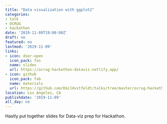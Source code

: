 ```yaml
---
title: "Data visualization with ggplot2"
categories:
- talk
- OCRUG
- hackathon
date: '2019-11-09T19:00:00Z'
draft: no
featured: no
lastmod: '2019-11-09'
links:
- icon: door-open
  icon_pack: fas
  name: slides
  url: https://ocrug-hackathon-dataviz.netlify.app/
- icon: github
  icon_pack: fab
  name: materials
  url: https://github.com/EmilHvitfeldt/talks/tree/master/ocrug-hackathon-dataviz
location: Los Angeles, CA
publishdate: '2019-11-09'
all_day: no
---
```


Hastly put together slides for Data-viz prep for Hackathon.
